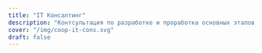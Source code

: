 ```yaml
---
title: "IT Консалтинг"
description: "Контсультация по разработке и проработка основных этапов. Помощь в выборе стека технологий."
cover: "/img/coop-it-cons.svg"
draft: false
---
```

